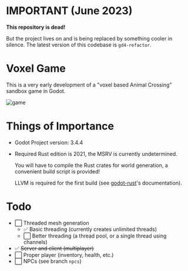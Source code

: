 # IMPORTANT (June 2023)
**This repository is dead!**

But the project lives on and is being replaced by something cooler in silence.
The latest version of this codebase is ``gd4-refactor``.

# Voxel Game
This is a very early development of a "voxel based Animal Crossing" sandbox game in Godot.

![game](https://user-images.githubusercontent.com/42105283/164111917-8e5a0663-3d5a-431d-b551-37a4cbf5d352.png)

# Things of Importance
- Godot Project version: 3.4.4
- Required Rust edition is 2021, the MSRV is currently undetermined.

  You will have to compile the Rust crates for world generation, a convenient build script is provided!
  
  LLVM is required for the first build (see [godot-rust](https://godot-rust.github.io/book/getting-started/setup.html)'s documentation).

# Todo
- ⬜ Threaded mesh generation
  - ✅ Basic threading (currently creates unlimited threads)
  - ⬜ Better threading (a thread pool, or a single thread using channels)
- ✅ ~~Server and client (multiplayer)~~
- ⬜ Proper player (inventory, health, etc.)
- ⬜ NPCs (see branch `npcs`)
